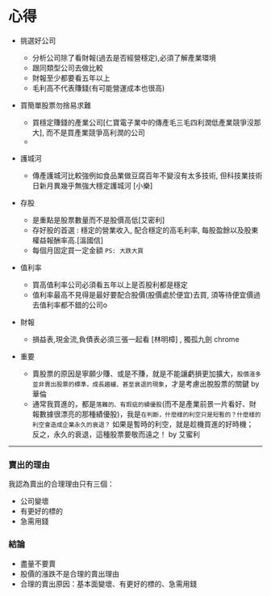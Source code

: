 # 心得

- 挑選好公司
    - 分析公司除了看財報(過去是否經營穩定),必須了解產業環境
    - 跟同類型公司去做比較
    - 財報至少都要看五年以上
    - 毛利高不代表賺錢(有可能營運成本也很高)
    

- 買簡單股票勿捨易求難
    - 買穩定賺錢的產業公司[仁寶電子業中的傳產毛三毛四利潤低產業競爭沒那大], 而不是買產業競爭高利潤的公司
    - 

- 護城河
    - 傳產護城河比較強例如食品業做豆腐百年不變沒有太多技術, 但科技業技術日新月異幾乎無強大穩定護城河 [小樂]

- 存股
    - 是重點是股票數量而不是股價高低[艾密利]
    - 存好股的首選 : 穩定的營業收入, 配合穩定的高毛利率, 每股盈餘以及股東權益報酬率高.[溫國信]
    - 每個月固定買一定金額 `PS: 大跌大買`
    

- 值利率
    - 買高值利率公司必須看五年以上是否股利都是穩定
    - 值利率最高不見得是最好要配合股價(股價處於便宜)去買, 須等待便宜價過去值利率都不錯的公司o

- 財報
    - 損益表,現金流,負債表必須三張一起看  [林明樟] , 獨孤九劍 chrome
    

- 重要
    - 賣股票的原因是寧願少賺、或是不賺，就是不能讓虧損更加擴大，`股價漲多並非賣出股票的標準，成長趨緩、甚至衰退的現象`，才是考慮出脫股票的關鍵 by 華倫
    - 通常我買進的，都是`落難的、有瑕疵的績優股`(而不是產業前景一片看好、財報數據很漂亮的那種績優股)，我是`在判斷，什麼樣的利空只是短暫的？什麼樣的利空會造成企業永久的衰退？`
如果是暫時的利空，就是趁機買進的好時機；
反之，永久的衰退，這種股票要敬而遠之！  by 艾蜜利

---

### 賣出的理由

我認為賣出的合理理由只有三個：
- 公司變壞
- 有更好的標的
- 急需用錢

### 結論
- 盡量不要賣
- 股價的漲跌不是合理的賣出理由
- 合理的賣出原因：基本面變壞、有更好的標的、急需用錢